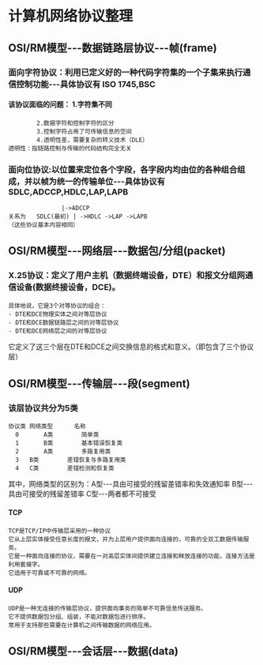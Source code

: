 # 计算机网络协议整理

## OSI/RM模型---数据链路层协议---帧(frame)

### 面向字符协议：利用已定义好的一种代码字符集的一个子集来执行通信控制功能---具体协议有 ISO 1745,BSC

#### 该协议面临的问题： 1.字符集不同
			2.数据字符和控制字符的区分
			3.控制字符占用了可传输信息的空间
			4.透明性差，需要复杂的转义技术（DLE）
	透明性：指链路控制与传输的代码结构完全无关

### 面向位协议:以位置来定位各个字段，各字段内均由位的各种组合组成，并以帧为统一的传输单位---具体协议有 SDLC,ADCCP,HDLC,LAP,LAPB
		    	   |->ADCCP		    
	关系为   SDLC(最初) | ->HDLC ->LAP ->LAPB
	（这些协议基本内容相同）

## OSI/RM模型---网络层---数据包/分组(packet)

### X.25协议：定义了用户主机（数据终端设备，DTE）和报文分组网通信设备(数据终接设备，DCE)。
	具体地说，它是3个对等协议的组合：
	- DTE和DCE物理实体之间对等层协议
	- DTE和DCE数据链路层之间的对等层协议
	- DTE和DCE网络层之间的对等层协议
它定义了这三个层在DTE和DCE之间交换信息的格式和意义。（即包含了三个协议层）
## OSI/RM模型---传输层---段(segment)

### 该层协议共分为5类

	协议类	网络类型	  名称
	  0       A类		简单类
	  1 	  B类		基本错误恢复类
	  2 	  A类   		多路复用类
	  3	  B类		差错恢复与多路复用类
	  4	  C类   		差错检测和恢复类

其中，网络类型的区别为：A型---具由可接受的残留差错率和失效通知率
			B型---具由可接受的残留差错率
			C型---两者都不可接受

#### TCP
	TCP是TCP/IP中传输层采用的一种协议
	它从上层实体接受任意长度的报文，并为上层用户提供面向连接的，可靠的全双工数据传输服务。
	它是一种面向连接的协议，需要在一对高层实体间提供建立连接和释放连接的功能，连接方法是利用套接字。
	它适用于可靠或不可靠的网络。
#### UDP
	UDP是一种无连接的传输层协议，提供面向事务的简单不可靠信息传送服务。
	它不提供数据包分组、组装，不能对数据包进行排序。
	常用于支持那些需要在计算机之间传输数据的网络应用。
## OSI/RM模型---会话层---数据(data)
	
